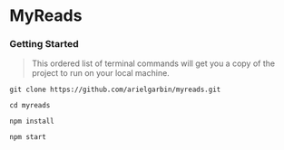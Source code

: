 # MyReads

### Getting Started

>This ordered list of terminal commands will get you a copy of the project to run on your local machine.

`git clone https://github.com/arielgarbin/myreads.git`

`cd myreads`

`npm install`

`npm start`
